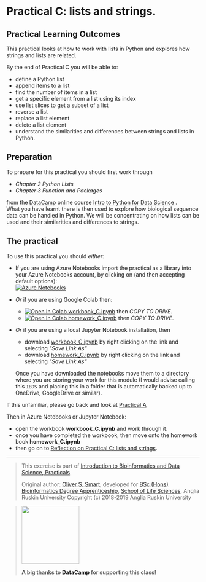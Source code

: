 # Practical C: lists and strings.

## Practical Learning Outcomes

This practical looks at how to work with lists in Python and explores how strings and lists are related. 

By the end of Practical C you will be able to:
* define a Python list
* append items to a list
* find the number of items in a list
* get a specific element from a list using its index
* use list slices to get a subset of a list
* reverse a list
* replace a list element
* delete a list element
* understand the similarities and differences between strings and lists in Python.


## Preparation
To prepare for this practical you should first work through

* *Chapter 2 Python Lists*
* *Chapter 3 Function and Packages*

from the [DataCamp](https://www.datacamp.com/)
online course [Intro to Python for Data Science
](https://www.datacamp.com/courses/intro-to-python-for-data-science).  
What you have learnt there is then used to explore
how biological sequence data can be handled in Python. We will be concentrating
on how lists can be used and their similarities and differences to 
strings.

## The practical
To use this practical you should *either*:

* If you are using Azure Notebooks import the practical as a library into your Azure Notebooks account,
  by clicking on (and then accepting default options):\
  [![Azure Notebooks](https://notebooks.azure.com/launch.png)
  ](https://notebooks.azure.com/import/gh/ARU-Bioinformatics/prac-C/)

* *Or* if you are using Google Colab then:
  * [![Open In Colab](https://colab.research.google.com/assets/colab-badge.svg) workbook_C.ipynb](
    https://colab.research.google.com/github/ARU-Bioinf-IBDS/prac-C/blob/master/workbook_C.ipynb) 
    then *COPY TO DRIVE*.
  * [![Open In Colab](https://colab.research.google.com/assets/colab-badge.svg) homework_C.ipynb](
    https://colab.research.google.com/github/ARU-Bioinf-IBDS/prac-C/blob/master/homework_C.ipynb) 
    then *COPY TO DRIVE*.  

* *Or* if you are using a local Jupyter Notebook installation, then 
  * download [workbook_C.ipynb](
    https://raw.githubusercontent.com/ARU-Bioinf-IBDS/prac-C/master/workbook_C.ipynb)
    by right clicking on the link and selecting *"Save Link As"*
  * download [homework_C.ipynb](
    https://raw.githubusercontent.com/ARU-Bioinf-IBDS/prac-C/master/homework_C.ipynb)
    by right clicking on the link and selecting *"Save Link As"*

  Once you have downloaded the notebooks move them to a directory where you are
  storing your work for this module (I would advise calling this `IBDS` and placing this in a
  folder that is automatically backed up to OneDrive, GoogleDrive or similar). 

If this unfamiliar, please go back and look at 
  [Practical A](https://github.com/ARU-Bioinf-IBDS/prac-A) 


Then in Azure Notebooks or Jupyter Notebook:
* open the workbook **workbook_C.ipynb** and work through it.
* once you have completed the workbook, then move onto the homework book **homework_C.ipynb**
* then go on to [Reflection on Practical C: lists and strings](
  https://canvas.anglia.ac.uk/courses/1490/discussion_topics/54039).

-------------------------

> This exercise is part of 
> [Introduction to Bioinformatics and Data Science, Practicals](https://github.com/ARU-Bioinf-IBDS/index/)
>
> Original author: [Oliver S. Smart](https://www.linkedin.com/in/osmart/),
> developed for [BSc (Hons) Bioinformatics Degree Apprenticeship](
  https://www.anglia.ac.uk/bioinformatician),
> [School of Life Sciences](https://www.anglia.ac.uk/science-and-engineering/life-sciences),
> Anglia Ruskin University
> Copyright (c) 2018-2019 Anglia Ruskin University

> <img src="https://aru-bioinf-ibds.github.io./images/DataCamp_Horizontal_RGB.svg" width="150"> 
>
> **A big thanks to [DataCamp](https://www.datacamp.com/) for supporting this class!**
